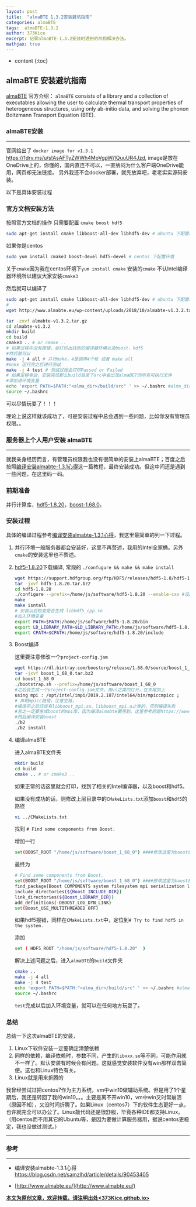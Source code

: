 ```yaml
---
layout: post
title:  "almaBTE 1.3.2安装避坑指南"
categories: almaBTE
tags:  almaBTE-1.3.2
author: 373Kice
excerpt: 记录almaBTE-1.3.2安装时遇到的坑和解决办法。
mathjax: true
---
```

* content
{:toc}

## almaBTE 安装避坑指南

[almaBTE](http://www.almabte.eu/) 官方介绍：
```almaBTE``` consists of a library and a collection of executables allowing the user to calculate thermal transport properties of heterogeneous structures, using only ab-initio data, and solving the phonon Boltzmann Transport Equation (BTE).

### almaBTE安装

---
官网给出了 ```docker image for v1.3.1``` <https://1drv.ms/u/s!AsAFTyZWWh4MoVgpWj1QuuUR4Jzd>, image是放在OneDrive上的，你懂的，国内直连不可以，一直纳闷为什么客户端OneDrive能用，网页却无法链接。
另外我还不会docker部署，就先放弃吧，老老实实源码安装。

以下是具体安装过程

### 官方文档安装方法

按照官方文档的操作
只需要配置 ```cmake boost hdf5```

```bash
sudo apt-get install cmake libboost-all-dev libhdf5-dev # ubuntu 下配置环境 (这三个的具体作用以后再说。。。)
```

如果你是centos

```bash
sudo yum install cmake3 boost-devel hdf5-devel # centos 下配置环境
```

关于```cmake```因为我在centos环境下```yum install cmake``` 安装的```cmake``` 不认Intel编译器环境所以建议大家安装```cmake3```

然后就可以编译了

```bash
sudo apt-get install cmake libboost-all-dev libhdf5-dev # ubuntu 下配置环境
#
wget http://www.almabte.eu/wp-content/uploads/2018/10/almabte-v1.3.2.tar.gz

tar -zxvf almabte-v1.3.2.tar.gz
cd almabte-v1.3.2
mkdir build
cd build
cmake3 .. # or cmake ..
# 如果过程中没有报错，会打印出找到的编译器环境以及boost，hdf5
#然后就可以
make -j 4 all # 并行make，4是调用4个核 或者 make all
#make 运行完之后进行测试
make -j 4 test # 测试过程会打印Passed or Failed
# 如果足够幸运，安装完成那么build目录下src中会出现almaBET的所有可执行文件
#添加进环境变量
echo 'export PATH=$PATH:"<alma_dir>/build/src" ' >> ~/.bashrc #alma_dir改为alma软件的路径
source ~/.bashrc
```

可以尽情玩耍了！！！

理论上说这样就该成功了，可是安装过程中总会遇到一些问题，比如你没有管理员权限。。

### 服务器上个人用户安装 almaBTE

---
就我亲身经历而言，有管理员权限我也没有很简单的安装上almaBTE；百度之后按照[编译安装almabte-1.3.1心得](https://blog.csdn.net/samzlhd/article/details/90453405)这一篇教程，最终安装成功。但这中间还是遇到一些问题，在这里码一码。

### 前期准备

并行计算库，[hdf5-1.8.20](https://support.hdfgroup.org/ftp/HDF5/releases/hdf5-1.8/hdf5-1.8.20/src/hdf5-1.8.20.tar.bz2)，[boost-1.68.0](https://dl.bintray.com/boostorg/release/1.68.0/source/boost_1_68_0.tar.bz2)。

### 安装过程

具体的编译过程参考[编译安装almabte-1.3.1心得](https://blog.csdn.net/samzlhd/article/details/90453405)，我这里最简单的列一下过程。

1. 并行环境一般服务器都会安装好，这里不再赘述，我用的Intel全家桶。另外```cmake```的安装这里也不赘述。
2. [hdf5-1.8.20](https://support.hdfgroup.org/ftp/HDF5/releases/hdf5-1.8/hdf5-1.8.20/src/hdf5-1.8.20.tar.bz2)下载编译,
常规的 ```./confugure && make && make install```

   ```bash
   wget https://support.hdfgroup.org/ftp/HDF5/releases/hdf5-1.8/hdf5-1.8.20/src/hdf5-1.8.20.tar.bz2
   tar -jxvf hdf5-1.8.20.tar.bz2
   cd hdf5-1.8.20
   ./configure --prefix=/home/js/software/hdf5-1.8.20 --enable-cxx #设置安装目录，并使用c
   make
   make isntall
   # 安装以后检查是否生成 libhdf5_cpp.so
   #加入环境变量
   export PATH=$PATH:/home/js/software/hdf5-1.8.20/bin
   export LD_LIBRARY_PATH=$LD_LIBRARY_PATH:/home/js/software/hdf5-1.8.20/lib
   export CPATH=$CPATH:/home/js/software/hdf5-1.8.20/include
   ```

3. Boost编译

    这里要注意修改一个```project-config.jam```

    ```bash
    wget https://dl.bintray.com/boostorg/release/1.68.0/source/boost_1_68_0.tar.bz2
    tar -jxvf boost_1_68_0.tar.bz2
    cd boost_1_68_0
    ./bootstrap.sh --prefix=/home/js/software/boost_1_68_0
    #之后会生成一个project-config.jam文件，用vi之类的打开，在末尾加上
    using mpi : /opt/intel/impi/2019.2.187/intel64/bin/mpiccmpicc ;
    # 声明mpicc路径，注意空格，
    #编译完之后应该有libboost_mpi.so、libboost_mpi.a之类的，否则编译失败
    #总之一定要生成boost的mpi库，因为编译almabte要用到。这里参考的是https://www.boost.org/doc/libs/1_70_0/doc/html/mpi/getting_started.html
    #然后编译安装boost
    ./b2
    ./b2 install
    ```

4. 编译almaBTE

    进入almaBTE文件夹

    ``` bash
    mkdir build
    cd build
    cmake .. # or cmake3 ..
    ```

    如果正常的话这里就会打印，找到了相关的Intel编译器，以及boost和hdf5。

    如果没有成功的话，则修改上层目录中的```CMakeLists.txt```添加```boost```和```hdf5```的路径

    ```bash
    vi ../CMakeLists.txt
    ```

    找到   ```# Find some components from Boost.```

    增加一行

    ```bash
    set(BOOST_ROOT "/home/js/software/boost_1_68_0") ####修改这里为boost的路径
    ```

    最终为

    ```bash
    # Find some components from Boost.
    set(BOOST_ROOT "/home/js/software/boost_1_68_0") ####修改这里为boost的路径
    find_package(Boost COMPONENTS system filesystem mpi serialization log REQUIRED)
    include_directories(${Boost_INCLUDE_DIR})
    link_directories(${Boost_LIBRARY_DIR})
    add_definitions(-DBOOST_LOG_DYN_LINK)
    set(Boost_USE_MULTITHREADED OFF)
    ```

    如果hdf5报错，同样在```CMakeLists.txt```中，定位到```# Try to find hdf5 in the system.```

    添加

    ```bash
    set ( HDF5_ROOT "/home/js/software/hdf5-1.8.20"  )
    ```

    解决上述问题之后，进入```almaBTE```的```build```文件夹

    ```bash
    cmake ..
    make -j 4 all
    make -j 4 test
    echo 'export PATH=$PATH:"<alma_dir>/build/src" ' >> ~/.bashrc #alma_dir改为alma软件的路径
    source ~/.bashrc
    ```

    ```test```完成以后加入环境变量，就可以在任何地方玩耍了。

### 总结

总结一下这次almaBTE的安装，

1. Linux下软件安装一定要确定清楚依赖
2. 同样的依赖，编译依赖时，参数不同，产生的```libxxx.so```等不同，可能作用就不一样了。默认安装有时候会有问题。这就感觉安装软件没有win那样双击简便。这也和Linux特色有关。
3. Linux就是用来折腾的

我曾经尝试过把centos7作为主力系统，vm中win10做辅助系统。但是用了1个星期后，我还是转回了我的win10。。。主要是离不开win10，vm中win又时常崩溃（原因不知），又没时间折腾了。如果Linux（centos7）下的软件生态更好一点，也许就完全可以办公了。Linux敲代码还是很舒服，毕竟各种IDE都支持Linux。（用centos而不用其它的Ubuntu等，是因为要做计算服务器用，据说centos更稳定，我也没做过测试。）

---

### 参考

---

* 编译安装almabte-1.3.1心得 <https://blog.csdn.net/samzlhd/article/details/90453405>

* [http://www.almabte.eu/](http://www.almabte.eu/) 

**[本文为原创文章，欢迎转载，请注明出处<373Kice.github.io>](373Kice.github.io)**

